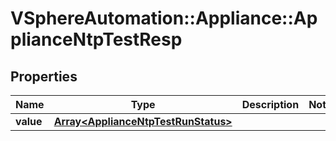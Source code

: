 # VSphereAutomation::Appliance::ApplianceNtpTestResp

## Properties
Name | Type | Description | Notes
------------ | ------------- | ------------- | -------------
**value** | [**Array&lt;ApplianceNtpTestRunStatus&gt;**](ApplianceNtpTestRunStatus.md) |  | 


